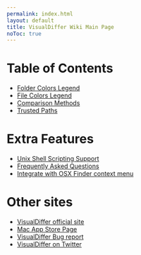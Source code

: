 ```yaml
---
permalink: index.html
layout: default
title: VisualDiffer Wiki Main Page
noToc: true
---
```


Table of Contents
=================

* [Folder Colors Legend](foldersLegend.html)
* [File Colors Legend](fileLegend.html)
* [Comparison Methods](comparisonMethods.html)
* [Trusted Paths](trustedPaths.html)

Extra Features
==============

* [Unix Shell Scripting Support](unixshell.html)
* [Frequently Asked Questions](faq.html)
* [Integrate with OSX Finder context menu](finder.html)


Other sites
===========

* [VisualDiffer official site](http://visualdiffer.com)
* [Mac App Store Page](http://itunes.apple.com/us/app/visualdiffer/id412386481?mt=12&ls=1)
* [VisualDiffer Bug report](http://bugs.visualdiffer.com/)
* [VisualDiffer on Twitter](http://twitter.com/visualdiffer)

